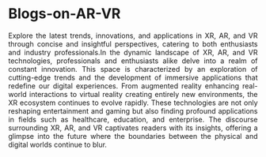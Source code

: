 # Blogs-on-AR-VR

<p style="text-align: justify;"> Explore the latest trends, innovations, and applications in XR, AR, and VR through concise and insightful perspectives, catering to both enthusiasts and industry professionals.In the dynamic landscape of XR, AR, and VR technologies, professionals and enthusiasts alike delve into a realm of constant innovation. This space is characterized by an exploration of cutting-edge trends and the development of immersive applications that redefine our digital experiences. From augmented reality enhancing real-world interactions to virtual reality creating entirely new environments, the XR ecosystem continues to evolve rapidly. These technologies are not only reshaping entertainment and gaming but also finding profound applications in fields such as healthcare, education, and enterprise. The discourse surrounding XR, AR, and VR captivates readers with its insights, offering a glimpse into the future where the boundaries between the physical and digital worlds continue to blur. </p>
